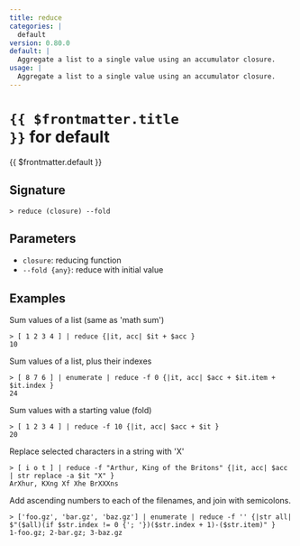 ```yaml
---
title: reduce
categories: |
  default
version: 0.80.0
default: |
  Aggregate a list to a single value using an accumulator closure.
usage: |
  Aggregate a list to a single value using an accumulator closure.
---
```


# <code>{{ $frontmatter.title }}</code> for default

<div class='command-title'>{{ $frontmatter.default }}</div>

## Signature

```> reduce (closure) --fold```

## Parameters

 -  `closure`: reducing function
 -  `--fold {any}`: reduce with initial value

## Examples

Sum values of a list (same as 'math sum')
```shell
> [ 1 2 3 4 ] | reduce {|it, acc| $it + $acc }
10
```

Sum values of a list, plus their indexes
```shell
> [ 8 7 6 ] | enumerate | reduce -f 0 {|it, acc| $acc + $it.item + $it.index }
24
```

Sum values with a starting value (fold)
```shell
> [ 1 2 3 4 ] | reduce -f 10 {|it, acc| $acc + $it }
20
```

Replace selected characters in a string with 'X'
```shell
> [ i o t ] | reduce -f "Arthur, King of the Britons" {|it, acc| $acc | str replace -a $it "X" }
ArXhur, KXng Xf Xhe BrXXXns
```

Add ascending numbers to each of the filenames, and join with semicolons.
```shell
> ['foo.gz', 'bar.gz', 'baz.gz'] | enumerate | reduce -f '' {|str all| $"($all)(if $str.index != 0 {'; '})($str.index + 1)-($str.item)" }
1-foo.gz; 2-bar.gz; 3-baz.gz
```
